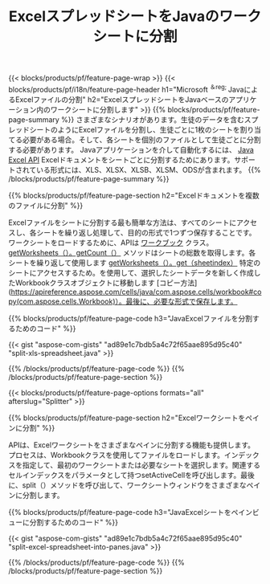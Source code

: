 ﻿---
title: ExcelスプレッドシートをJavaのワークシートに分割
url: /ja/java/splitter/
description: JavaExcelライブラリを使用してMicrosoftExcelファイルを複数のドキュメントに分割する方法を説明するJavaソースコード
---
{{< blocks/products/pf/feature-page-wrap >}}
{{< blocks/products/pf/i18n/feature-page-header h1="Microsoft <sup>＆reg; </sup>JavaによるExcelファイルの分割" h2="ExcelスプレッドシートをJavaベースのアプリケーション内のワークシートに分割します" >}}
{{% blocks/products/pf/feature-page-summary %}}
さまざまなシナリオがあります。生徒のデータを含むスプレッドシートのようにExcelファイルを分割し、生徒ごとに1枚のシートを割り当てる必要がある場合。そして、各シートを個別のファイルとして生徒ごとに分割する必要があります。 Javaアプリケーションを介して自動化するには、 [Java Excel API](/cells/java/) Excelドキュメントをシートごとに分割するためにあります。サポートされている形式には、XLS、XLSX、XLSB、XLSM、ODSが含まれます。 
{{% /blocks/products/pf/feature-page-summary %}}

{{% blocks/products/pf/feature-page-section h2="Excelドキュメントを複数のファイルに分割" %}}

Excelファイルをシートに分割する最も簡単な方法は、すべてのシートにアクセスし、各シートを繰り返し処理して、目的の形式で1つずつ保存することです。ワークシートをロードするために、APIは [ワークブック](https://apireference.aspose.com/cells/java/com.aspose.cells/Workbook) クラス。 [getWorksheets（）。getCount（）](https://apireference.aspose.com/cells/java/com.aspose.cells/worksheetcollection#Count) メソッドはシートの総数を取得します。各シートを繰り返して使用します [getWorksheets（）。get（sheetindex）](https://apireference.aspose.com/cells/java/com.aspose.cells/worksheetcollection#get) 特定のシートにアクセスするため。を使用して、選択したシートデータを新しく作成したWorkbookクラスオブジェクトに移動します [コピー方法](https://apireference.aspose.com/cells/java/com.aspose.cells/workbook#copy(com.aspose.cells.Workbook)）。最後に、必要な形式で保存します。

{{% blocks/products/pf/feature-page-code h3="JavaExcelファイルを分割するためのコード" %}}

{{< gist "aspose-com-gists" "ad89e1c7bdb5a4c72f65aae895d95c40" "split-xls-spreadsheet.java" >}}

{{% /blocks/products/pf/feature-page-code %}}
{{% /blocks/products/pf/feature-page-section %}}

{{< blocks/products/pf/feature-page-options formats="all" afterslug="Splitter" >}}

{{% blocks/products/pf/feature-page-section h2="Excelワークシートをペインに分割" %}}

APIは、Excelワークシートをさまざまなペインに分割する機能も提供します。プロセスは、Workbookクラスを使用してファイルをロードします。インデックスを指定して、最初のワークシートまたは必要なシートを選択します。関連するセルインデックスをパラメータとして持つsetActiveCellを呼び出します。最後に、split（）メソッドを呼び出して、ワークシートウィンドウをさまざまなペインに分割します。

{{% blocks/products/pf/feature-page-code h3="JavaExcelシートをペインビューに分割するためのコード" %}}

{{< gist "aspose-com-gists" "ad89e1c7bdb5a4c72f65aae895d95c40" "split-excel-spreadsheet-into-panes.java" >}}

{{% /blocks/products/pf/feature-page-code %}}
{{% /blocks/products/pf/feature-page-section %}}